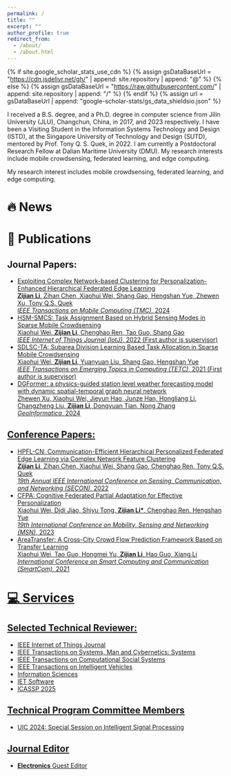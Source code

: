 ```yaml
---
permalink: /
title: ""
excerpt: ""
author_profile: true
redirect_from: 
  - /about/
  - /about.html
---
```


{% if site.google_scholar_stats_use_cdn %}
{% assign gsDataBaseUrl = "https://cdn.jsdelivr.net/gh/" | append: site.repository | append: "@" %}
{% else %}
{% assign gsDataBaseUrl = "https://raw.githubusercontent.com/" | append: site.repository | append: "/" %}
{% endif %}
{% assign url = gsDataBaseUrl | append: "google-scholar-stats/gs_data_shieldsio.json" %}

<span class='anchor' id='about-me'></span>


I received a B.S. degree, and a Ph.D. degree in computer science from Jilin University (JLU), Changchun, China, in 2017, and 2023 respectively. I have been a Visiting Student in the Information Systems Technology and Design (ISTD), at the Singapore University of Technology and Design (SUTD), mentored by Prof. Tony Q. S. Quek, in 2022. I am currently a Postdoctoral Research Fellow at Dalian Maritime University (DMU). My research interests include mobile crowdsensing, federated learning, and edge computing.

My research interest includes mobile crowdsensing, federated learning, and edge computing.

# 🔥 News


# 📝 Publications 

## Journal Papers:

- [Exploiting Complex Network-based Clustering for Personalization-Enhanced Hierarchical Federated Edge Learning](https://ieeexplore.ieee.org/document/10645291)<br>
  **<u>Zijian Li<u>**, Zihan Chen, Xiaohui Wei, Shang Gao, Hengshan Yue, Zhewen Xu, Tony Q.S. Quek<br>
  *IEEE Transactions on Mobile Computing (TMC)*, 2024<br>
- [HSM-SMCS: Task Assignment Based on Hybrid Sensing Modes in Sparse Mobile Crowdsensing](https://ieeexplore.ieee.org/abstract/document/9711556)<br>
  Xiaohui Wei, **Zijian Li**, Chenghao Ren, Tao Guo, Shang Gao<br>
  *IEEE Internet of Things Journal (IotJ)*, 2022 (First author is supervisor)<br>
- [SDLSC-TA: Subarea Division Learning Based Task Allocation in Sparse Mobile Crowdsensing](https://ieeexplore.ieee.org/abstract/document/9296817)<br>
  Xiaohui Wei, **Zijian Li**, Yuanyuan Liu, Shang Gao, Hengshan Yue<br>
  *IEEE Transactions on Emerging Topics in Computing (TETC)*, 2021 (First author is supervisor)<br>
- [DGFormer: a physics-guided station level weather forecasting model with dynamic spatial-temporal graph neural network](https://link.springer.com/article/10.1007/s10707-024-00511-1) <br>
  Zhewen Xu, Xiaohui Wei, Jieyun Hao, Junze Han, Hongliang Li, Changzheng Liu, **Zijian Li**, Dongyuan Tian, Nong Zhang<br>
  *GeoInformatica*, 2024

## Conference Papers:
- [HPFL-CN: Communication-Efficient Hierarchical Personalized Federated Edge Learning via Complex Network Feature Clustering](https://ieeexplore.ieee.org/abstract/document/9918588)<br>
  **Zijian Li**, Zihan Chen, Xiaohui Wei, Shang Gao, Chenghao Ren, Tony Q.S. Quek<br>
  *19th Annual IEEE International Conference on Sensing, Communication, and Networking (SECON)*, 2022<br>
- [CFPA: Cognitive Federated Partial Adaptation for Effective Personalization](https://ieeexplore.ieee.org/document/10566979)<br>
  Xiaohui Wei, Didi Jiao, Shiyu Tong, **Zijian Li\***, Chenghao Ren, Hengshan Yue<br>
  *19th International Conference on Mobility, Sensing and Networking (MSN)*, 2023<br>
- [AreaTransfer: A Cross-City Crowd Flow Prediction Framework Based on Transfer Learning](https://link.springer.com/chapter/10.1007/978-3-030-97774-0_22)<br>
  Xiaohui Wei, Tao Guo, Hongmei Yu, **Zijian Li**, Hao Guo, Xiang Li<br>
  *International Conference on Smart Computing and Communication (SmartCom)*, 2021


# 💻 Services

## Selected Technical Reviewer:
- IEEE Internet of Things Journal
- IEEE Transactions on Systems, Man and Cybernetics: Systems
- IEEE Transactions on Computational Social Systems
- IEEE Transactions on Intelligent Vehicles
- Information Sciences
- IET Software
- ICASSP 2025


## Technical Program Committee Members
- UIC 2024: Special Session on Intelligent Signal Processing

## Journal Editor
- **Electronics** Guest Editor



